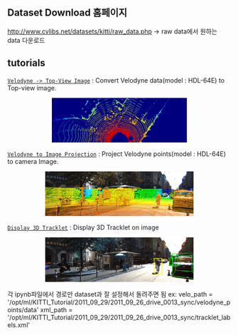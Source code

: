 
## Dataset Download 홈페이지
http://www.cvlibs.net/datasets/kitti/raw_data.php
-> raw data에서 원하는 data 다운로드



## tutorials
[`Velodyne -> Top-View Image`](Convert_Velo_2_Topview.ipynb) : Convert Velodyne data(model : HDL-64E) to Top-view image.    
<p align="center">
    <img src="images/topview.jpg" height="100" alt="topview_image" /><br>
</p>  
  
[`Velodyne to Image Projection`](velo2cam_projection.ipynb) : Project Velodyne points(model : HDL-64E) to camera Image.  
<p align="center">
    <img src="images/projection.jpg" height="100" alt="projection_image" /><br>
</p>  
  
[`Display 3D Tracklet`](display_groundtruth.ipynb) : Display 3D Tracklet on image  
<p align="center">
    <img src="images/tracklet.jpg" height="100" alt="tracklet_image" /><br>
</p>  

각 ipynb파일에서 경로만 dataset과 잘 설정해서 돌려주면 됨
ex: velo_path = '/opt/ml/KITTI_Tutorial/2011_09_29/2011_09_26_drive_0013_sync/velodyne_points/data'
    xml_path = '/opt/ml/KITTI_Tutorial/2011_09_29/2011_09_26_drive_0013_sync/tracklet_labels.xml'